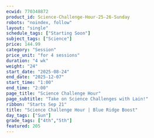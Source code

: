 ```yaml
---
ecwid: 770348872
product_id: Science-Challenge-Hour-25-26-Sunday
robots: "noindex, follow"
layout: "single"
schedule_tags: ["Starting Soon"]
subject_tags: ["Science"]
price: 144.99
category: "Session"
price_unit: "for 4 sessions"
duration: "4 wk"
weight: "24"
start_date: "2025-08-24"
end_date: "2025-12-07"
start_time: "1:00"
end_time: "2:00"
page_title: "Science Challenge Hour"
page_subtitle: "Take on Science Challenges with Lain!"
ribbon: "Starts Sep 21"
title: "Science Challenge Hour | Blue Ridge Boost"
day_tags: ["Sun"]
grade_tags: ["4th","5th"]
featured: 205
---
```

